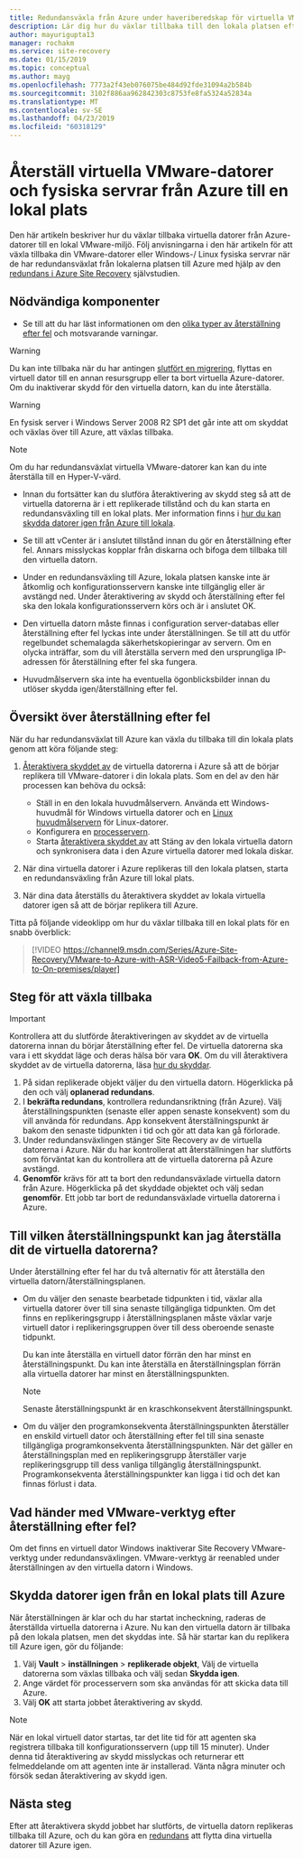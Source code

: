 ```yaml
---
title: Redundansväxla från Azure under haveriberedskap för virtuella VMware-datorer till Azure med Azure Site Recovery | Microsoft Docs
description: Lär dig hur du växlar tillbaka till den lokala platsen efter redundans till Azure, under haveriberedskap för virtuella VMware-datorer och fysiska servrar till Azure.
author: mayurigupta13
manager: rochakm
ms.service: site-recovery
ms.date: 01/15/2019
ms.topic: conceptual
ms.author: mayg
ms.openlocfilehash: 7773a2f43eb076075be484d92fde31094a2b584b
ms.sourcegitcommit: 3102f886aa962842303c8753fe8fa5324a52834a
ms.translationtype: MT
ms.contentlocale: sv-SE
ms.lasthandoff: 04/23/2019
ms.locfileid: "60318129"
---
```

# <a name="fail-back-vmware-vms-and-physical-servers-from-azure-to-an-on-premises-site"></a>Återställ virtuella VMware-datorer och fysiska servrar från Azure till en lokal plats

Den här artikeln beskriver hur du växlar tillbaka virtuella datorer från Azure-datorer till en lokal VMware-miljö. Följ anvisningarna i den här artikeln för att växla tillbaka din VMware-datorer eller Windows-/ Linux fysiska servrar när de har redundansväxlat från lokalerna platsen till Azure med hjälp av den [redundans i Azure Site Recovery](site-recovery-failover.md) självstudien.

## <a name="prerequisites"></a>Nödvändiga komponenter
- Se till att du har läst informationen om den [olika typer av återställning efter fel](concepts-types-of-failback.md) och motsvarande varningar.

> [!WARNING]
> Du kan inte tillbaka när du har antingen [slutfört en migrering](migrate-overview.md#what-do-we-mean-by-migration), flyttas en virtuell dator till en annan resursgrupp eller ta bort virtuella Azure-datorer. Om du inaktiverar skydd för den virtuella datorn, kan du inte återställa.

> [!WARNING]
> En fysisk server i Windows Server 2008 R2 SP1 det går inte att om skyddat och växlas över till Azure, att växlas tillbaka.

> [!NOTE]
> Om du har redundansväxlat virtuella VMware-datorer kan kan du inte återställa till en Hyper-V-värd.


- Innan du fortsätter kan du slutföra återaktivering av skydd steg så att de virtuella datorerna är i ett replikerade tillstånd och du kan starta en redundansväxling till en lokal plats. Mer information finns i [hur du kan skydda datorer igen från Azure till lokala](vmware-azure-reprotect.md).

- Se till att vCenter är i anslutet tillstånd innan du gör en återställning efter fel. Annars misslyckas kopplar från diskarna och bifoga dem tillbaka till den virtuella datorn.

- Under en redundansväxling till Azure, lokala platsen kanske inte är åtkomlig och konfigurationsservern kanske inte tillgänglig eller är avstängd ned. Under återaktivering av skydd och återställning efter fel ska den lokala konfigurationsservern körs och är i anslutet OK. 

- Den virtuella datorn måste finnas i configuration server-databas eller återställning efter fel lyckas inte under återställningen. Se till att du utför regelbundet schemalagda säkerhetskopieringar av servern. Om en olycka inträffar, som du vill återställa servern med den ursprungliga IP-adressen för återställning efter fel ska fungera.

- Huvudmålservern ska inte ha eventuella ögonblicksbilder innan du utlöser skydda igen/återställning efter fel.

## <a name="overview-of-failback"></a>Översikt över återställning efter fel
När du har redundansväxlat till Azure kan växla du tillbaka till din lokala plats genom att köra följande steg:

1. [Återaktivera skyddet av](vmware-azure-reprotect.md) de virtuella datorerna i Azure så att de börjar replikera till VMware-datorer i din lokala plats. Som en del av den här processen kan behöva du också:

    * Ställ in en den lokala huvudmålservern. Använda ett Windows-huvudmål för Windows virtuella datorer och en [Linux huvudmålservern](vmware-azure-install-linux-master-target.md) för Linux-datorer.
    * Konfigurera en [processervern](vmware-azure-set-up-process-server-azure.md).
    * Starta [återaktivera skyddet av](vmware-azure-reprotect.md) att Stäng av den lokala virtuella datorn och synkronisera data i den Azure virtuella datorer med lokala diskar.

2. När dina virtuella datorer i Azure replikeras till den lokala platsen, starta en redundansväxling från Azure till lokal plats.

3. När dina data återställs du återaktivera skyddet av lokala virtuella datorer igen så att de börjar replikera till Azure.

Titta på följande videoklipp om hur du växlar tillbaka till en lokal plats för en snabb överblick:
> [!VIDEO https://channel9.msdn.com/Series/Azure-Site-Recovery/VMware-to-Azure-with-ASR-Video5-Failback-from-Azure-to-On-premises/player]


## <a name="steps-to-fail-back"></a>Steg för att växla tillbaka

> [!IMPORTANT]
> Kontrollera att du slutförde återaktiveringen av skyddet av de virtuella datorerna innan du börjar återställning efter fel. De virtuella datorerna ska vara i ett skyddat läge och deras hälsa bör vara **OK**. Om du vill återaktivera skyddet av de virtuella datorerna, läsa [hur du skyddar](vmware-azure-reprotect.md).

1. På sidan replikerade objekt väljer du den virtuella datorn. Högerklicka på den och välj **oplanerad redundans**.
2. I **bekräfta redundans**, kontrollera redundansriktning (från Azure). Välj återställningspunkten (senaste eller appen senaste konsekvent) som du vill använda för redundans. App konsekvent återställningspunkt är bakom den senaste tidpunkten i tid och gör att data kan gå förlorade.
3. Under redundansväxlingen stänger Site Recovery av de virtuella datorerna i Azure. När du har kontrollerat att återställningen har slutförts som förväntat kan du kontrollera att de virtuella datorerna på Azure avstängd.
4. **Genomför** krävs för att ta bort den redundansväxlade virtuella datorn från Azure. Högerklicka på det skyddade objektet och välj sedan **genomför**. Ett jobb tar bort de redundansväxlade virtuella datorerna i Azure.


## <a name="to-what-recovery-point-can-i-fail-back-the-virtual-machines"></a>Till vilken återställningspunkt kan jag återställa dit de virtuella datorerna?

Under återställning efter fel har du två alternativ för att återställa den virtuella datorn/återställningsplanen.

- Om du väljer den senaste bearbetade tidpunkten i tid, växlar alla virtuella datorer över till sina senaste tillgängliga tidpunkten. Om det finns en replikeringsgrupp i återställningsplanen måste växlar varje virtuell dator i replikeringsgruppen över till dess oberoende senaste tidpunkt.

  Du kan inte återställa en virtuell dator förrän den har minst en återställningspunkt. Du kan inte återställa en återställningsplan förrän alla virtuella datorer har minst en återställningspunkten.

  > [!NOTE]
  > Senaste återställningspunkt är en kraschkonsekvent återställningspunkt.

- Om du väljer den programkonsekventa återställningspunkten återställer en enskild virtuell dator och återställning efter fel till sina senaste tillgängliga programkonsekventa återställningspunkten. När det gäller en återställningsplan med en replikeringsgrupp återställer varje replikeringsgrupp till dess vanliga tillgänglig återställningspunkt.
Programkonsekventa återställningspunkter kan ligga i tid och det kan finnas förlust i data.

## <a name="what-happens-to-vmware-tools-post-failback"></a>Vad händer med VMware-verktyg efter återställning efter fel?

Om det finns en virtuell dator Windows inaktiverar Site Recovery VMware-verktyg under redundansväxlingen. VMware-verktyg är reenabled under återställningen av den virtuella datorn i Windows. 


## <a name="reprotect-from-on-premises-to-azure"></a>Skydda datorer igen från en lokal plats till Azure
När återställningen är klar och du har startat incheckning, raderas de återställda virtuella datorerna i Azure. Nu kan den virtuella datorn är tillbaka på den lokala platsen, men det skyddas inte. Så här startar kan du replikera till Azure igen, gör du följande:

1. Välj **Vault** > **inställningen** > **replikerade objekt**, Välj de virtuella datorerna som växlas tillbaka och välj sedan  **Skydda igen**.
2. Ange värdet för processervern som ska användas för att skicka data till Azure.
3. Välj **OK** att starta jobbet återaktivering av skydd.

> [!NOTE]
> När en lokal virtuell dator startas, tar det lite tid för att agenten ska registrera tillbaka till konfigurationsservern (upp till 15 minuter). Under denna tid återaktivering av skydd misslyckas och returnerar ett felmeddelande om att agenten inte är installerad. Vänta några minuter och försök sedan återaktivering av skydd igen.

## <a name="next-steps"></a>Nästa steg

Efter att återaktivera skydd jobbet har slutförts, de virtuella datorn replikeras tillbaka till Azure, och du kan göra en [redundans](site-recovery-failover.md) att flytta dina virtuella datorer till Azure igen.


